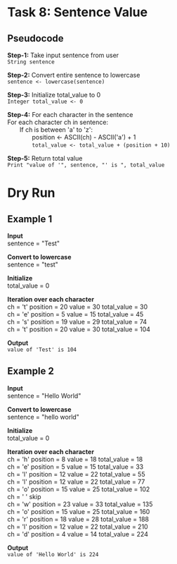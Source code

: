 # Task 8: Sentence Value

## Pseudocode

**Step-1:** Take input sentence from user  
`String sentence`  

**Step-2:** Convert entire sentence to lowercase  
`sentence <- lowercase(sentence)`  

**Step-3:** Initialize total_value to 0  
`Integer total_value <- 0`  

**Step-4:** For each character in the sentence  
For each character ch in sentence:  
  If ch is between 'a' to 'z':  
    position <- ASCII(ch) - ASCII('a') + 1  
    `total_value <- total_value + (position + 10)`  

**Step-5:** Return total value  
`Print "value of '", sentence, "' is ", total_value`

# Dry Run

## Example 1
**Input**  
sentence = "Test"  

**Convert to lowercase**  
sentence = "test"  

**Initialize**  
total_value = 0  

**Iteration over each character**  
ch = 't' position = 20 value = 30 total_value = 30  
ch = 'e' position = 5  value = 15 total_value = 45  
ch = 's' position = 19 value = 29 total_value = 74  
ch = 't' position = 20 value = 30 total_value = 104  

**Output**  
`value of 'Test' is 104`

## Example 2
**Input**  
sentence = "Hello World"  

**Convert to lowercase**  
sentence = "hello world"  

**Initialize**  
total_value = 0  

**Iteration over each character**  
ch = 'h' position = 8  value = 18 total_value = 18  
ch = 'e' position = 5  value = 15 total_value = 33  
ch = 'l' position = 12 value = 22 total_value = 55  
ch = 'l' position = 12 value = 22 total_value = 77  
ch = 'o' position = 15 value = 25 total_value = 102  
ch = ' ' skip  
ch = 'w' position = 23 value = 33 total_value = 135  
ch = 'o' position = 15 value = 25 total_value = 160  
ch = 'r' position = 18 value = 28 total_value = 188  
ch = 'l' position = 12 value = 22 total_value = 210  
ch = 'd' position = 4  value = 14 total_value = 224  

**Output**  
`value of 'Hello World' is 224`
